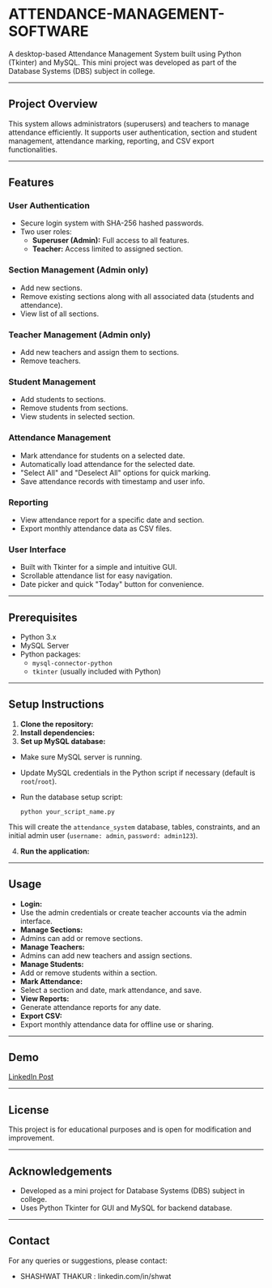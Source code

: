# ATTENDANCE-MANAGEMENT-SOFTWARE

A desktop-based Attendance Management System built using Python (Tkinter) and MySQL. This mini project was developed as part of the Database Systems (DBS) subject in college.

---

## Project Overview

This system allows administrators (superusers) and teachers to manage attendance efficiently. It supports user authentication, section and student management, attendance marking, reporting, and CSV export functionalities.

---

## Features

### User Authentication
- Secure login system with SHA-256 hashed passwords.
- Two user roles:
  - **Superuser (Admin):** Full access to all features.
  - **Teacher:** Access limited to assigned section.

### Section Management (Admin only)
- Add new sections.
- Remove existing sections along with all associated data (students and attendance).
- View list of all sections.

### Teacher Management (Admin only)
- Add new teachers and assign them to sections.
- Remove teachers.

### Student Management
- Add students to sections.
- Remove students from sections.
- View students in selected section.

### Attendance Management
- Mark attendance for students on a selected date.
- Automatically load attendance for the selected date.
- "Select All" and "Deselect All" options for quick marking.
- Save attendance records with timestamp and user info.

### Reporting
- View attendance report for a specific date and section.
- Export monthly attendance data as CSV files.

### User Interface
- Built with Tkinter for a simple and intuitive GUI.
- Scrollable attendance list for easy navigation.
- Date picker and quick "Today" button for convenience.

---

## Prerequisites

- Python 3.x
- MySQL Server
- Python packages:
  - `mysql-connector-python`
  - `tkinter` (usually included with Python)

---

## Setup Instructions

1. **Clone the repository:**
2. **Install dependencies:**
3. **Set up MySQL database:**

- Make sure MySQL server is running.
- Update MySQL credentials in the Python script if necessary (default is `root`/`root`).
- Run the database setup script:

  ```
  python your_script_name.py
  ```

This will create the `attendance_system` database, tables, constraints, and an initial admin user (`username: admin`, `password: admin123`).

4. **Run the application:**
   
---

## Usage

- **Login:**
- Use the admin credentials or create teacher accounts via the admin interface.
- **Manage Sections:**
- Admins can add or remove sections.
- **Manage Teachers:**
- Admins can add new teachers and assign sections.
- **Manage Students:**
- Add or remove students within a section.
- **Mark Attendance:**
- Select a section and date, mark attendance, and save.
- **View Reports:**
- Generate attendance reports for any date.
- **Export CSV:**
- Export monthly attendance data for offline use or sharing.

---

## Demo

[LinkedIn Post](https://www.linkedin.com/posts/shwat_excited-to-share-my-latest-mini-project-activity-7320072467358621696-0fzp?utm_source=share&utm_medium=member_desktop&rcm=ACoAAFheUKYBKwZZDEvvdUkR3gMmMJ6eP8me_zg)

---

## License

This project is for educational purposes and is open for modification and improvement.

---

## Acknowledgements

- Developed as a mini project for Database Systems (DBS) subject in college.
- Uses Python Tkinter for GUI and MySQL for backend database.

---

## Contact

For any queries or suggestions, please contact:

- SHASHWAT THAKUR : linkedin.com/in/shwat




